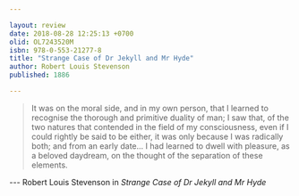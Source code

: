 ```yaml
---

layout: review
date: 2018-08-28 12:25:13 +0700
olid: OL7243520M
isbn: 978-0-553-21277-8
title: "Strange Case of Dr Jekyll and Mr Hyde"
author: Robert Louis Stevenson
published: 1886

---
```


> It was on the moral side, and in my own person, that I learned to recognise the thorough and primitive duality of man; I saw that, of the two natures that contended in the field of my consciousness, even if I could rightly be said to be either, it was only because I was radically both; and from an early date... I had learned to dwell with pleasure, as a beloved daydream, on the thought of the separation of these elements.

--- Robert Louis Stevenson in *Strange Case of Dr Jekyll and Mr Hyde*
